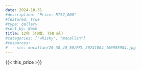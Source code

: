 ```yaml
---
date: 2024-10-31
#description: "Price: NT$7,000"
#featured: true
#type: gallery
#sort_by: Name
title: 12年 (40度, 750 ml)
#categories: ["whisky", "macallan"]
#resources:
#  - src: macallan/20_30_40_50/PXL_20241004_100905984.jpg
---
```

{{< this_price >}}
